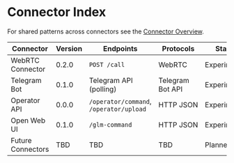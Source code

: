 # Connector Index

For shared patterns across connectors see the [Connector Overview](README.md).

| Connector | Version | Endpoints | Protocols | Status | Documentation | Code |
| --- | --- | --- | --- | --- | --- | --- |
| WebRTC Connector | 0.2.0 | `POST /call` | WebRTC | Experimental | [communication_interfaces.md](../communication_interfaces.md) | [webrtc_connector.py](../../connectors/webrtc_connector.py) |
| Telegram Bot | 0.1.0 | Telegram API (polling) | Telegram Bot API | Experimental | [communication_interfaces.md](../communication_interfaces.md) | [telegram_bot.py](../../communication/telegram_bot.py) |
| Operator API | 0.0.0 | `/operator/command`, `/operator/upload` | HTTP&nbsp;JSON | Experimental | [operator_protocol.md](../operator_protocol.md) | [operator_api.py](../../operator_api.py) |
| Open Web UI | 0.1.0 | `/glm-command` | HTTP&nbsp;JSON | Experimental | [open_web_ui.md](../open_web_ui.md) | [server.py](../../server.py) |
| Future Connectors | TBD | TBD | TBD | Planned | [README.md](README.md) | - |
